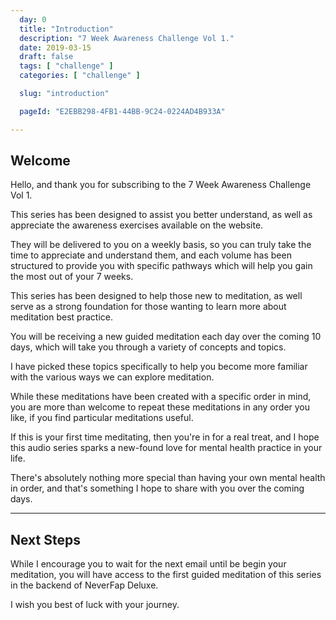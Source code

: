 ```yaml
---
  day: 0
  title: "Introduction"
  description: "7 Week Awareness Challenge Vol 1."
  date: 2019-03-15
  draft: false
  tags: [ "challenge" ]
  categories: [ "challenge" ]

  slug: "introduction"

  pageId: "E2EBB298-4FB1-44BB-9C24-0224AD4B933A"

---
```



## Welcome

Hello, and thank you for subscribing to the 7 Week Awareness Challenge Vol 1.

This series has been designed to assist you better understand, as well as appreciate the awareness exercises available on the website.

They will be delivered to you on a weekly basis, so you can truly take the time to appreciate and understand them, and each volume has been structured to provide you with specific pathways which will help you gain the most out of your 7 weeks. 



This series has been designed to help those new to meditation, as well serve as a strong foundation for those wanting to learn more about meditation best practice.

You will be receiving a new guided meditation each day over the coming 10 days, which will take you through a variety of concepts and topics.

I have picked these topics specifically to help you become more familiar with the various ways we can explore meditation.

While these meditations have been created with a specific order in mind, you are more than welcome to repeat these meditations in any order you like, if you find particular meditations useful.

If this is your first time meditating, then you're in for a real treat, and I hope this audio series sparks a new-found love for mental health practice in your life.

There's absolutely nothing more special than having your own mental health in order, and that's something I hope to share with you over the coming days.

--- 

## Next Steps 

While I encourage you to wait for the next email until be begin your meditation, you will have access to the first guided meditation of this series in the backend of NeverFap Deluxe.

I wish you best of luck with your journey.


